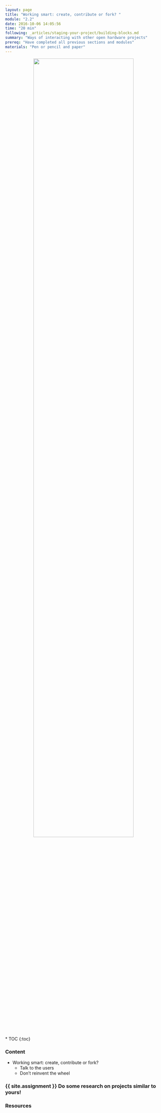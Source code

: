 ```yaml
---
layout: page
title: "Working smart: create, contribute or fork? "
module: "2.2"
date: 2016-10-06 14:05:56
time: "20 min"
following: _articles/staging-your-project/building-blocks.md
summary: "Ways of interacting with other open hardware projects"
prereq: "Have completed all previous sections and modules"
materials: "Pen or pencil and paper"
---
```

<p align="center">
<img src="https://raw.githubusercontent.com/ohwmakers/OHM-curriculum/gh-pages/img/work_in_progress_banner.svg" width="80%"/>
</p>
* TOC
{:toc}

### Content

- Working smart: create, contribute or fork?
  - Talk to the users
  - Don’t reinvent the wheel

### {{ site.assignment }} Do some research on projects similar to yours!

### Resources
